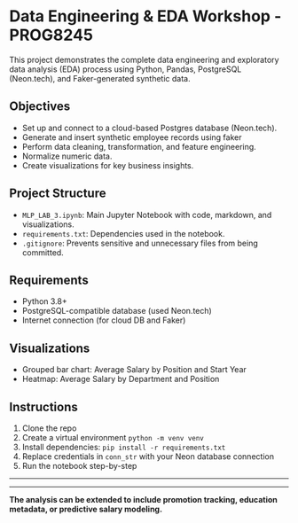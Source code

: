 # Data Engineering & EDA Workshop - PROG8245

This project demonstrates the complete data engineering and exploratory data analysis (EDA) process using Python, Pandas, PostgreSQL (Neon.tech), and Faker-generated synthetic data.

## Objectives
- Set up and connect to a cloud-based Postgres database (Neon.tech).
- Generate and insert synthetic employee records using faker
- Perform data cleaning, transformation, and feature engineering.
- Normalize numeric data.
- Create visualizations for key business insights.

## Project Structure
- `MLP_LAB_3.ipynb`: Main Jupyter Notebook with code, markdown, and visualizations.
- `requirements.txt`: Dependencies used in the notebook.
- `.gitignore`: Prevents sensitive and unnecessary files from being committed.

## Requirements
- Python 3.8+
- PostgreSQL-compatible database (used Neon.tech)
- Internet connection (for cloud DB and Faker)

## Visualizations
- Grouped bar chart: Average Salary by Position and Start Year
- Heatmap: Average Salary by Department and Position

## Instructions
1. Clone the repo
2. Create a virtual environment `python -m venv venv`
3. Install dependencies: `pip install -r requirements.txt`
4. Replace credentials in `conn_str` with your Neon database connection
5. Run the notebook step-by-step


---
---

**The analysis can be extended to include promotion tracking, education metadata, or predictive salary modeling.**

